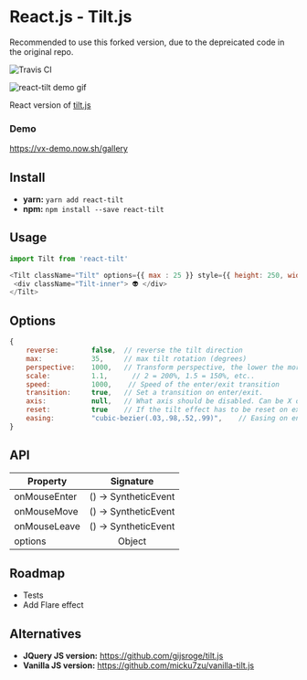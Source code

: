 # React.js - Tilt.js

Recommended to use this forked version, due to the depreicated code in the original repo.

![Travis CI](https://travis-ci.org/jonathandion/react-tilt.svg?branch=master)

![react-tilt demo gif](https://github.com/jonathandion/react-tilt/blob/master/demo.gif)

React version of [tilt.js](https://github.com/gijsroge/tilt.js)

### Demo
https://vx-demo.now.sh/gallery

## Install
- **yarn:** `yarn add react-tilt`
- **npm:** `npm install --save react-tilt`


## Usage
```js
import Tilt from 'react-tilt'

<Tilt className="Tilt" options={{ max : 25 }} style={{ height: 250, width: 250 }} >
 <div className="Tilt-inner"> 👽 </div>
</Tilt>
```

## Options
```js
{
	reverse:        false,  // reverse the tilt direction
	max:            35,     // max tilt rotation (degrees)
	perspective:    1000,   // Transform perspective, the lower the more extreme the tilt gets.
	scale:          1.1,      // 2 = 200%, 1.5 = 150%, etc..
	speed:          1000,    // Speed of the enter/exit transition
	transition:     true,   // Set a transition on enter/exit.
	axis:           null,   // What axis should be disabled. Can be X or Y.
	reset:          true    // If the tilt effect has to be reset on exit.
	easing:         "cubic-bezier(.03,.98,.52,.99)",    // Easing on enter/exit.
}
```

## API

| Property        | Signature           | 
| ------------- |:-------------:|
| onMouseEnter     | () -> SyntheticEvent |
| onMouseMove      | () -> SyntheticEvent      |
| onMouseLeave | () -> SyntheticEvent     |
| options | Object    |


## Roadmap
- Tests
- Add Flare effect

## Alternatives
- **JQuery JS version:** https://github.com/gijsroge/tilt.js
- **Vanilla JS version:** https://github.com/micku7zu/vanilla-tilt.js

